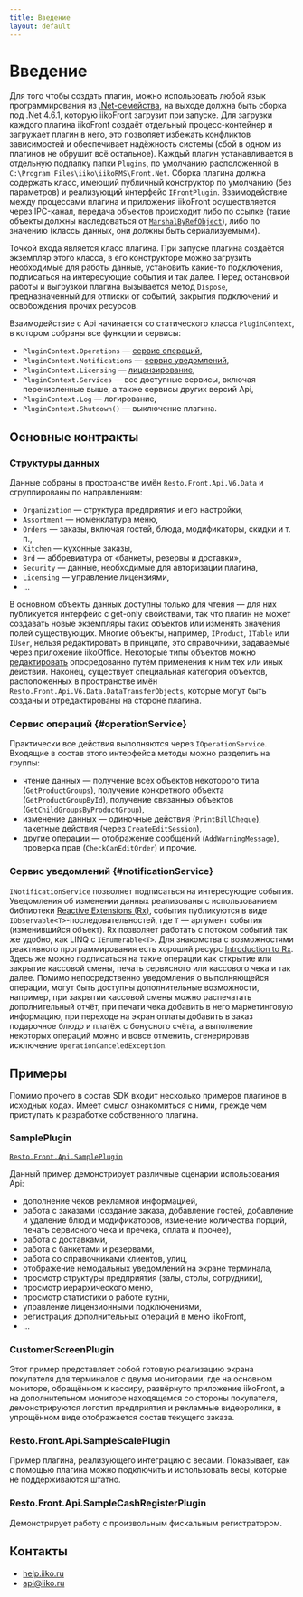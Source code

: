 ```yaml
---
title: Введение
layout: default
---
```

# Введение #

Для того чтобы создать плагин, можно использовать любой язык программирования из [.Net-семейства](http://en.wikipedia.org/wiki/List_of_CLI_languages), на выходе должна быть сборка под .Net 4.6.1, которую iikoFront загрузит при запуске. Для загрузки каждого плагина iikoFront создаёт отдельный процесс-контейнер и загружает плагин в него, это позволяет избежать конфликтов зависимостей и обеспечивает надёжность системы (сбой в одном из плагинов не обрушит всё остальное). Каждый плагин устанавливается в отдельную подпапку папки `Plugins`, по умолчанию расположенной в `C:\Program Files\iiko\iikoRMS\Front.Net`. Сборка плагина должна содержать класс, имеющий публичный конструктор по умолчанию (без параметров) и реализующий интерфейс `IFrontPlugin`. Взаимодействие между процессами плагина и приложения iikoFront осуществляется через IPC-канал, передача объектов происходит либо по ссылке (такие объекты должны наследоваться от [`MarshalByRefObject`](http://msdn.microsoft.com/en-us/library/system.marshalbyrefobject(v=vs.100).aspx)), либо по значению (классы данных, они должны быть сериализуемыми). 

Точкой входа является класс плагина. При запуске плагина создаётся экземпляр этого класса, в его конструкторе можно загрузить необходимые для работы данные, установить какие-то подключения, подписаться на интересующие события и так далее. Перед остановкой работы и выгрузкой плагина вызывается метод `Dispose`, предназначенный для отписки от событий, закрытия подключений и освобождения прочих ресурсов.

Взаимодействие с Api начинается со статического класса `PluginContext`, в котором собраны все функции и сервисы:

- `PluginContext.Operations` — [сервис операций](#operationService),
- `PluginContext.Notifications` — [сервис уведомлений](#notificationService),
- `PluginContext.Licensing` — [лицензирование](Licensing),
- `PluginContext.Services` — все доступные сервисы, включая перечисленные выше, а также сервисы других версий Api,
- `PluginContext.Log` — логирование,
- `PluginContext.Shutdown()` — выключение плагина.

## Основные контракты ##

### Структуры данных ###
Данные собраны в пространстве имён `Resto.Front.Api.V6.Data` и сгруппированы по направлениям:

- `Organization` — структура предприятия и его настройки,
- `Assortment` — номенклатура меню,
- `Orders` — заказы, включая гостей, блюда, модификаторы, скидки и т. п.,
- `Kitchen` — кухонные заказы,
- `Brd` — аббревиатура от «банкеты, резервы и доставки»,
- `Security` — данные, необходимые для авторизации плагина,
- `Licensing` — управление лицензиями,
- ...

В основном объекты данных доступны только для чтения — для них публикуется интерфейс с get-only свойствами, так что плагин не может создавать новые экземпляры таких объектов или изменять значения полей существующих. Многие объекты, например, `IProduct`, `ITable` или `IUser`, нельзя редактировать в принципе, это справочники, задаваемые через приложение iikoOffice. Некоторые типы объектов можно [редактировать](Data%20editing) опосредованно путём применения к ним тех или иных действий. Наконец, существует специальная категория объектов, расположенных в пространстве имён `Resto.Front.Api.V6.Data.DataTransferObjects`, которые могут быть созданы и отредактированы на стороне плагина.

### Сервис операций {#operationService}
Практически все действия выполняются через `IOperationService`. Входящие в состав этого интерфейса методы можно разделить на группы:

- чтение данных — получение всех объектов некоторого типа (`GetProductGroups`), получение конкретного объекта (`GetProductGroupById`), получение связанных объектов (`GetChildGroupsByProductGroup`),
- изменение данных — одиночные действия (`PrintBillCheque`), пакетные действия (через `CreateEditSession`),
- другие операции — отображение сообщений (`AddWarningMessage`), проверка прав (`CheckCanEditOrder`) и прочие.    

### Сервис уведомлений {#notificationService}
`INotificationService` позволяет подписаться на интересующие события. Уведомления об изменении данных реализованы с использованием библиотеки [Reactive Extensions (Rx)](http://msdn.microsoft.com/en-us/data/gg577609.aspx), события публикуются в виде `IObservable<T>`-последовательностей, где `T` — аргумент события (изменившийся объект). Rx позволяет работать с потоком событий так же удобно, как LINQ с `IEnumerable<T>`. Для знакомства с возможностями реактивного программирования есть хороший ресурс [Introduction to Rx](http://www.introtorx.com/). Здесь же можно подписаться на такие операции как открытие или закрытие кассовой смены, печать сервисного или кассового чека и так далее. Помимо непосредственно уведомления о выполняющейся операции, могут быть доступны дополнительные возможности, например, при закрытии кассовой смены можно распечатать дополнительный отчёт, при печати чека добавить в него маркетинговую информацию, при переходе на экран оплаты добавить в заказ подарочное блюдо и платёж с бонусного счёта, а выполнение некоторых операций можно и вовсе отменить, сгенерировав исключение `OperationCanceledException`.         

## Примеры ##

Помимо прочего в состав SDK входит несколько примеров плагинов в исходных кодах. Имеет смысл ознакомиться с ними, прежде чем приступать к разработке собственного плагина.

### SamplePlugin ###
[`Resto.Front.Api.SamplePlugin`](https://github.com/iiko/front.api.sdk/tree/master/sample)

Данный пример демонстрирует различные сценарии использования Api:

- дополнение чеков рекламной информацией,
- работа с заказами (создание заказа, добавление гостей, добавление и удаление блюд и модификаторов, изменение количества порций, печать сервисного чека и пречека, оплата и прочее),
- работа с доставками,
- работа с банкетами и резервами,
- работа со справочниками клиентов, улиц,
- отображение немодальных уведомлений на экране терминала,
- просмотр структуры предприятия (залы, столы, сотрудники),
- просмотр иерархического меню,
- просмотр статистики о работе кухни,
- управление лицензионными подключениями,
- регистрация дополнительных операций в меню iikoFront, 
- ...

### CustomerScreenPlugin ###
Этот пример представляет собой готовую реализацию экрана покупателя для терминалов с двумя мониторами, где на основном мониторе, обращённом к кассиру, развёрнуто приложение iikoFront, а на дополнительном мониторе находящемся со стороны покупателя, демонстрируются логотип предприятия и рекламные видеоролики, в упрощённом виде отображается состав текущего заказа.

### Resto.Front.Api.SampleScalePlugin
Пример плагина, реализующего интеграцию с весами. Показывает, как с помощью плагина можно подключить и использовать весы, которые не поддерживаются штатно.

### Resto.Front.Api.SampleCashRegisterPlugin
Демонстрирует работу с произвольным фискальным регистратором.

## Контакты ##

- [help.iiko.ru](http://help.iiko.ru/articles/#!api-documentations/getting-started/)
- [api@iiko.ru](mailto:api@iiko.ru)